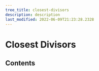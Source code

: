 ```yaml
---
tree_title: closest-divisors
description: description
last_modified: 2022-06-09T21:23:28.2328
---
```


# Closest Divisors

## Contents
